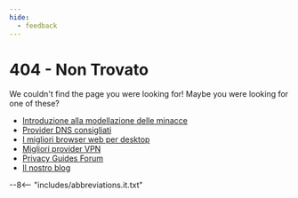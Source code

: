 ```yaml
---
hide:
  - feedback
---
```


# 404 - Non Trovato

We couldn't find the page you were looking for! Maybe you were looking for one of these?

- [Introduzione alla modellazione delle minacce](basics/threat-modeling.md)
- [Provider DNS consigliati](dns.md)
- [I migliori browser web per desktop](desktop-browsers.md)
- [Migliori provider VPN](vpn.md)
- [Privacy Guides Forum](https://discuss.privacyguides.net)
- [Il nostro blog](https://blog.privacyguides.org)

--8<-- "includes/abbreviations.it.txt"
